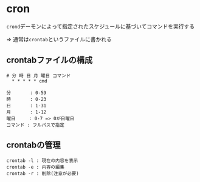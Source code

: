 # cron

`crond`デーモンによって指定されたスケジュールに基づいてコマンドを実行する

=> 通常は`crontab`というファイルに書かれる

## crontabファイルの構成
```
# 分 時 日 月 曜日 コマンド
  * * * * * cmd

分       : 0-59
時       : 0-23
日       : 1-31
月       : 1-12
曜日     : 0-7 => 0が日曜日
コマンド : フルパスで指定
```
## crontabの管理
```
crontab -l : 現在の内容を表示
crontab -e : 内容の編集
crontab -r : 削除(注意が必要)
```

